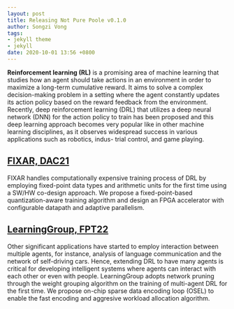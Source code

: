 ```yaml
---
layout: post
title: Releasing Not Pure Poole v0.1.0
author: Songzi Vong
tags:
- jekyll theme
- jekyll
date: 2020-10-01 13:56 +0800
---
```

__Reinforcement learning (RL)__ is a promising area of machine learning that studies how an agent should take actions in an environment in order to maximize a long-term cumulative reward. It aims to solve a complex decision-making problem in a setting where the agent constantly updates its action policy based on the reward feedback from the environment. Recently, deep reinforcement learning (DRL) that utilizes a deep neural network (DNN) for the action policy to train has been proposed and this deep learning approach becomes very popular like in other machine learning disciplines, as it observes widespread success in various applications such as robotics, indus- trial control, and game playing. 

## [FIXAR, DAC21](https://ieeexplore.ieee.org/document/9586213) 
FIXAR handles computationally expensive training process of DRL by employing fixed-point data types and arithmetic units for the first time using a SW/HW co-design approach. We propose a fixed-point-based quantization-aware training algorithm and design an FPGA accelerator with configurable datapath and adaptive parallelism.

## [LearningGroup, FPT22](https://ieeexplore.ieee.org/abstract/document/9974543) 
Other significant applications have started to employ interaction between multiple agents, for instance, analysis of language communication and the network of self-driving cars. Hence, extending DRL to have many agents is critical for developing intelligent systems where agents can interact with each other or even with people. LearningGroup adopts network pruning through the weight grouping algorithm on the training of multi-agent DRL for the first time. We propose on-chip sparse data encoding loop (OSEL) to enable the fast encoding and aggresive workload allocation algorithm.